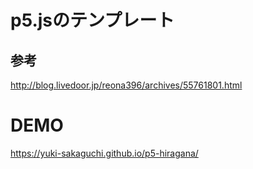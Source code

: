 # p5.jsのテンプレート

## 参考
http://blog.livedoor.jp/reona396/archives/55761801.html

# DEMO
https://yuki-sakaguchi.github.io/p5-hiragana/

